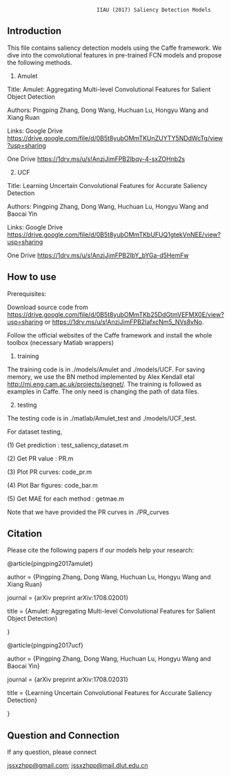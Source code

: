                                  IIAU (2017) Saliency Detection Models
Introduction
------------------------------------------------------------------------------------------------------------------
This file contains saliency detection models using the Caffe framework. We dive into the convolutional features in pre-trained FCN models and propose the following methods.

1) Amulet

Title: Amulet: Aggregating Multi-level Convolutional Features for Salient Object Detection

Authors: Pingping Zhang, Dong Wang, Huchuan Lu, Hongyu Wang and Xiang Ruan

Links: 
Google Drive https://drive.google.com/file/d/0B5t8yubOMmTKUnZUYTY5NDdWcTg/view?usp=sharing

One Drive    https://1drv.ms/u/s!AnzjJimFPB2Ibqy-4-sxZOHnb2s

2) UCF

Title: Learning Uncertain Convolutional Features for Accurate Saliency Detection

Authors: Pingping Zhang, Dong Wang, Huchuan Lu, Hongyu Wang and Baocai Yin

Links: 
Google Drive https://drive.google.com/file/d/0B5t8yubOMmTKbUFUQ1gtekVnNEE/view?usp=sharing

One Drive    https://1drv.ms/u/s!AnzjJimFPB2IbY_bYGa-d5HemFw

How to use
--------------------------------------------------------------------------------------------------------------

Prerequisites:

Download source code from  https://drive.google.com/file/d/0B5t8yubOMmTKb25DdGtmVEFMX0E/view?usp=sharing or https://1drv.ms/u/s!AnzjJimFPB2IafxcNm5_NVs8vNo.

Follow the official websites of the Caffe framework and install the whole toolbox (necessary Matlab wrappers)

1) training

The training code is in ./models/Amulet and ./models/UCF. For saving memory, we use the BN method implemented by Alex Kendall etal http://mi.eng.cam.ac.uk/projects/segnet/. The training is followed as examples in Caffe. The only need is changing the path of data files.

2) testing

The testing code is in ./matlab/Amulet_test and ./models/UCF_test.

For dataset testing,

(1) Get prediction : test_saliency_dataset.m

(2) Get PR value : PR.m

(3) Plot PR curves: code_pr.m

(4) Plot Bar figures: code_bar.m

(5) Get MAE for each method : getmae.m

Note that we have provided the PR curves in ./PR_curves

Citation
---------------------------------------------------------------------------------------------------------------------
Please cite the following papers if our models help your research:

@article{pingping2017amulet}

author = {Pingping Zhang, Dong Wang, Huchuan Lu, Hongyu Wang and Xiang Ruan}

journal = {arXiv preprint arXiv:1708.02001}

title = {Amulet: Aggregating Multi-level Convolutional Features for Salient Object Detection}

}

@article{pingping2017ucf}

author = {Pingping Zhang, Dong Wang, Huchuan Lu, Hongyu Wang and Baocai Yin}

journal = {arXiv preprint arXiv:1708.02031}

title = {Learning Uncertain Convolutional Features for Accurate Saliency Detection}

}

Question and Connection
------------------------------------------------------------------------------------------------------------------
If any question, please connect

jssxzhpp@gmail.com;  jssxzhpp@mail.dlut.edu.cn
